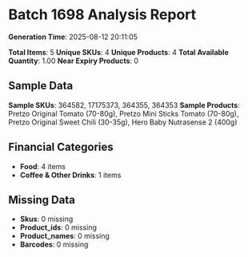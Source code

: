 # Batch 1698 Analysis Report

**Generation Time**: 2025-08-12 20:11:05

**Total Items**: 5
**Unique SKUs**: 4
**Unique Products**: 4
**Total Available Quantity**: 1.00
**Near Expiry Products**: 0

## Sample Data
**Sample SKUs**: 364582, 17175373, 364355, 364353
**Sample Products**: Pretzo Original Tomato (70-80g), Pretzo Mini Sticks Tomato (70-80g), Pretzo Original Sweet Chili (30-35g), Hero Baby Nutrasense 2 (400g)

## Financial Categories
- **Food**: 4 items
- **Coffee & Other Drinks**: 1 items

## Missing Data
- **Skus**: 0 missing
- **Product_ids**: 0 missing
- **Product_names**: 0 missing
- **Barcodes**: 0 missing
